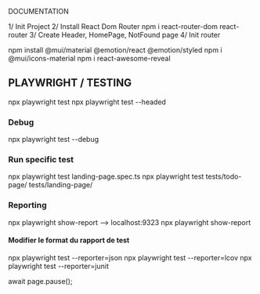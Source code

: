 DOCUMENTATION

1/ Init Project
2/ Install React Dom Router
npm i react-router-dom
react-router
3/ Create Header, HomePage, NotFound page
4/ Init router

npm install @mui/material @emotion/react @emotion/styled
npm i @mui/icons-material
npm i react-awesome-reveal

## PLAYWRIGHT / TESTING

npx playwright test
npx playwright test --headed

### Debug

npx playwright test --debug

### Run specific test

npx playwright test landing-page.spec.ts
npx playwright test tests/todo-page/ tests/landing-page/

### Reporting


npx playwright show-report --> localhost:9323
npx playwright show-report

#### Modifier le format du rapport de test

npx playwright test --reporter=json
npx playwright test --reporter=lcov
npx playwright test --reporter=junit



await page.pause();
